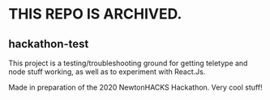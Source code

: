 # THIS REPO IS ARCHIVED.
## hackathon-test
This project is a testing/troubleshooting ground for getting teletype and node stuff working, as well as to experiment with React.Js.

Made in preparation of the 2020 NewtonHACKS Hackathon.
Very cool stuff!
